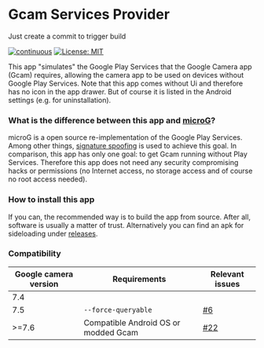 # Gcam Services Provider

Just create a commit to trigger build

[![continuous](https://github.com/lukaspieper/Gcam-Services-Provider/workflows/continuous/badge.svg)](https://github.com/lukaspieper/Gcam-Services-Provider/actions)
[![License: MIT](https://img.shields.io/badge/License-MIT-blue.svg)](https://github.com/lukaspieper/Gcam-Services-Provider/blob/master/LICENSE)

This app "simulates" the Google Play Services that the Google Camera app (Gcam) requires, allowing the camera app to be used on devices without Google Play Services. Note that this app comes without Ui and therefore has no icon in the app drawer. But of course it is listed in the Android settings (e.g. for uninstallation).

### What is the difference between this app and [microG](https://github.com/microg)?

microG is a open source re-implementation of the Google Play Services. Among other things, [signature spoofing](https://github.com/microg/android_packages_apps_GmsCore/wiki/Signature-Spoofing) is used to achieve this goal. In comparison, this app has only one goal: to get Gcam running without Play Services. Therefore this app does not need any security compromising hacks or permissions (no Internet access, no storage access and of course no root access needed).

### How to install this app

If you can, the recommended way is to build the app from source. After all, software is usually a matter of trust. Alternatively you can find an apk for sideloading under [releases](https://github.com/lukaspieper/Gcam-Services-Provider/releases).

### Compatibility

|Google camera version|Requirements                        |Relevant issues                                                                              |
|---------------------|------------------------------------|---------------------------------------------------------------------------------------------|
|7.4                  |                                    |                                                                                             |
|7.5                  |`--force-queryable`                 |[#6](https://github.com/lukaspieper/Gcam-Services-Provider/issues/6)                         |
|>=7.6                |Compatible Android OS or modded Gcam|[#22](https://github.com/lukaspieper/Gcam-Services-Provider/issues/22#issuecomment-814239882)|
